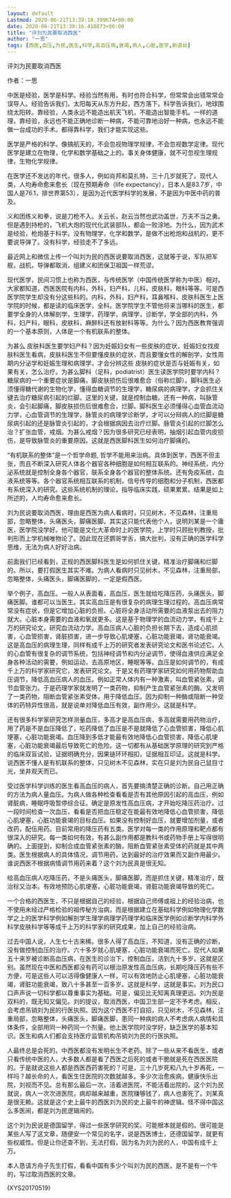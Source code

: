```yaml
---
layout: default
Lastmod: 2020-06-21T13:39:18.399674+00:00
date: 2020-06-21T13:39:16.418873+00:00
title: "评刘为民要取消西医"
author: "一思"
tags: [西医,血压,为民,医生,科学,高血压病,衰竭,病人,心脏,医学,新语丝]
---
```


评刘为民要取消西医

作者：一思

中医是经验，医学是科学。经验当然有用，有时也符合科学，但常常会出错常常会误导人。经验告诉我们，太阳每天从东方升起，西方落下。科学告诉我们，地球围绕太阳转。靠经验，人类永远不能造出航天飞机，不能造出智能手机。一样的道理，靠经验，永远也不能正确地诊断一种病，不能可靠地治好一种病，也永远不能做一台成功的手术。都得靠科学，我们才能实现这些。

医学是严格的科学。像搞航天的，不会忽视物理学规律，不会忽视数学定律。现代医学是建立在物理，化学和数学基础之上的。事关身体健康，就不可忽视生理规律，生物化学规律。

在医学还不发达的年代，很多人，例如肖邦和莫扎特，三十几岁就死了。现代人类，人均寿命愈来愈长（现在预期寿命（life expectancy），日本人是83.7岁，中国人是76.1，排世界第53），是因为近代医学科学的发展，不是因为中医中药的普及。

义和团练义和拳，说是刀枪不入。关云长，赵云当然也武功盖世，万夫不当之勇。但是遇到持枪的，飞机大炮的现代化武装部队，都会一败涂地。为什么，因为武术是经验，枪炮基于科学。没有物理学，化学和数学，是做不出枪炮和战机的，更不要说导弹了。没有科学，经验走不了多远。

最近网上和微信上传一个叫刘为民的西医说要取消西医，这就等于说，军队把军舰，战机，导弹都取消，组建义和团保卫祖国一样荒谬。

现代医学，民间习惯上也称为西医，与传统医学（中国传统医学称为中医）相对。大家都知道，西医医院有内科，外科，妇产科，儿科，皮肤科，眼科等等。可是西医学院学生却没有分这些科的。内科，外科，妇产科，耳鼻喉科，皮肤科医生上医学院的时候，都是读的临床医学，全科。医学院学生不管他将来当哪科的医生，都要学全身的人体解剖学，生理学，药理学，病理学，诊断学，学全部的内科，外科，妇产科，眼科，皮肤科，麻醉科还有放射科等等。为什么？因为西医教育强调的一个基本原则，人体是一个有机联系的整体。

为甚么 皮肤科医生要学妇产科？因为妊娠妇女有一些皮肤的症状，妊娠妇女找皮肤科医生看病，皮肤科医生不但要懂皮肤的症状，而且要懂女性的解剖学，女性周期内分泌学和妊娠生理和病理学，才会分辨这些 皮肤的症状是否与妊娠有关，如果有关，怎么治疗。为甚么脚科（足科，podiatrist）医生读医学院时要学内科？糖尿病的一个重要症状是脚痛，脚皮肤损伤后很难愈合（俗称烂脚）。脚科医生必须懂得糖代谢的生物化学，懂得血糖调节的生理学，糖尿病的病理学，才会抓住关键去治疗糖尿病引起的烂脚。这里的关键，就是控制血糖。还有一种病，叫脉管炎，会引起脚痛，脚皮肤损伤后很难愈合，烂脚。脚科医生必须懂得心血管血流动力学，心血管调节的生理学，脉管炎的病理学诊断学，才可以分辩病人的烂脚是糖尿病引起的还是脉管炎引起的，才会根据病因去治疗烂脚。脉管炎引起的烂脚怎么治？扩张血管，戒烟。为甚么戒烟？因为很多研究已经表明，抽烟引起血管内皮损伤，是导致脉管炎的重要原因。这就是西医脚科医生如何治疗脚痛的。

“有机联系的整体”是一个哲学命题, 哲学不能用来治病。具体到医学，西医不但主张，而且不断深入研究人体各个器官各种细胞是如何相互联系的。神经系统，内分泌系统就是控制全身各个器官，联系全身各个器官的整体系统。还有免疫系统，血液系统等等。各个器官系统相互联系的机制，信号传导的细胞和分子机制，西医都有系统深入的研究。这些系统机制的理论，指导临床实践，硕果累累。结果是如上所述的，人均寿命愈来愈长。

刘为民说要取消西医，理由是西医为病人看病时，只见树木，不见森林，注重局部，忽略整体，头痛医头，脚痛医脚。其实这只能代表他个人，说明刘某是一个庸医，医学院没学好。他可能是文化大革命时上的医学院，上学时只顾批判教授，批判形而上学机械唯物论了。因此现在还鹦哥学舌，搞大批判，没有正确的医学科学思维，无法为病人好好治病。

前面我们已经看到，正规的西医脚科医生是如何抓住关键，精准治疗脚痛和烂脚的。所以，要打假医生其实不难。为病人看病时只见树木，不见森林，注重局部，忽略整体，头痛医头，脚痛医脚的，一定是假西医。

举个例子，高血压。一般人从表面看，高血压，医生就给吃降压药，头痛医头，脚痛医脚。谁都可以当医生。其实高血压是有很复杂的病理生理过程的。高血压病常常没有症状，但是它增加心脏的负担。心脏将全身活动所需要的血液泵出去的阻力就大。心脏本身需要的血液和氧就更多。这是基于物理学的血流动力学，有成千上万的研究论文，研究血流动力学。高血压病人心脏的负担长期下去，造成心肌损害，心血管损害，肾脏损害，进一步导致心肌埂塞，心脏功能衰竭，肾功能衰竭。这是高血压的病理生理，同样有成千上万的研究者发表研究论文和医书论述它。人的心血管有很复杂的调节系统，包括神经调节和内分泌调节，使得血液供应满足全身各种活动的需要，例如运动，去高原地区，睡眠等等。血压是如何调节的，有成千上万的科学家研究它，发表研究论文。于是又有药理学家研究如何用药物帮助血压调节，降低高血压病人的血压。例如正常人体内有一种激素，叫血管紧张素，调节血管张力。于是药理学家就发明了一类药物，抑制产生血管紧张素的酶。又发明了一类药物，阻断血管紧张素受体，用于降低血压。因为抑制一种酶或阻断一种受体的药特异性很高，就是说单对降低血压有效，副作用少。这就是科学。

还有很多科学家研究怎样测量血压，多高才是高血压病，多高就需要用药物治疗，用了药是不是血压降低了，吃药降低了血压是不是就降低了心血管损害，降低心肌埂塞，心脏功能衰竭。血压降到多低才能最有效地降低心血管损害，降低心肌埂塞，心脏功能衰竭最后导致死亡的危险。这一切都有从基础医学原理的研究到严格的临床双盲试验，证据明确充分，因果链环环相扣，证据相互印证。这就是科学。说西医不懂人是有机联系的整体，只见树木不见森林，实在只是刘为民自己鼠目寸光，坐井观天而已。

受过医学科学训练的医生看高血压的病人，首先要搞清楚正确的诊断。自己用正确的方法为病人量血压。为病人做各种检查看看是否有其他原因引起的高血压，例如肾脏病，睡眠呼吸暂停综合征。确定是原发性高血压病，才开始吃降压药治疗。过一段时间检查一次血压，看看是否把血压稳定在能最有效地降低心血管损害，降低心肌埂塞，心脏功能衰竭的目标血压。如果没有控制好血压，就要增加剂量，或者改药，配伍用药。目前常用的降压药有五类。医学对每一类的作用原理和靶点都有很深入的研究。每一类如何有效，有甚么副作用都是教科书或药物手册上写得很明确的。上面提到，抑制合成血管紧张素的酶，阻断血管紧张素受体的药就是其中两类。医生根据病人的具体情况，调节用药，达到最好的治疗效果而又副作用最少。谁说西医不根据病情调节用药来着？这个刘为民真是很无知。

给高血压病人吃降压药，不是头痛医头，脚痛医脚，而是抓住关键，精准治疗，既治标又治本。有效地预防心肌埂塞，心脏功能衰竭，肾脏功能衰竭导致的死亡。

一个合格的西医生，不只是根据自己的经验，根据自己师傅或祖上的经验治病，也不使用未经过严格检验的祖传秘方治病，而是根据建立在基础科学例如物理化学数学之上的医学科学例如解剖学生理学病理学药理学和临床医学例如诊断学内科学外科学皮肤科学等等成千上万的科学家的研究成果，加上自己的经验治病。

过去中国人说，人生七十古来稀。很多人得了高血压，不知道，没有正确的诊断，没有做控制血压的治疗。六十多岁就心肌埂塞，心脏功能衰竭而死亡。现代人如果五十来岁被诊断高血压病，在医生的诊治下，控制血压，活到九十多岁。这就是区别。虽然现在中医和西医都没有药可以根治原发性高血压病，长期吃降压药有些不方便，可是这些人可以活得像健康人一样，可以有效地防止心肌埂塞，心脏功能衰竭，肾脏功能衰竭，致八十多甚至一百多岁。这就是科学，这就是事实。刘为民口口声声说一切科学都以尊重事实为基础。可是，偏见比无知离真理更远。刘为民是双料的，既无知又偏见。刘的提议，取消西医，中国卫生部一定不予考虑。相反，会考虑吊销刘为民的行医执照。因为这个西医不打自招，只见树木，不见森林，注重局部，忽略整体，头痛医头，脚痛医脚，患同一种病的病人不考虑病人病情和具体条件，全部用同一种药同一个剂量。他上医学院时没学好，缺乏医学的基本知识。医生和病人们都会支持医疗监管机构吊销刘为民的行医执照。

人最终总是会死的。中西医都没有发明长生不老药。除了一些从来不看医生，或者只看传统中医的人，大多数人都是看了西医之后死的或者干脆就是死在西医医院的。于是就说这些人都是西医西药害死的？可是，三十几岁死和八九十岁再死，一样吗？越长命的人，看医生住医院的次数就越多。多少次治愈疾病，健康快乐出院，刘视而不见。总有那么最后一次，活着进医院，不能活着出院的。这个刘为民就说，病人一次次进医院，病却越来越重，医院赚够钱了，病人也害死了。刘某真是很无赖。这就是这个史上最牛的西医刘为民的史上最牛的神逻辑。怪不得中国这么多医闹，都是刘为民逻辑闹的。

这个刘为民说是德国留学，得过一些医学研究的奖。可能根本就是假的。很可能是某些人写了这文章，随便安一个常见的名字，说是西医博士，还德国留学，就更有些权威性。但是让你还查不到，无法打假，因为名为刘为民的人，中国有成千上万。

本人恳请方舟子先生打假，看看中国有多少个叫刘为民的西医，是不是有一个牛的，写过取消西医的文章。

(XYS20170519)

